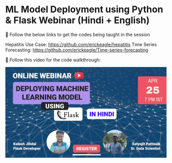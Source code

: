 # ML Model Deployment using Python & Flask Webinar (Hindi + English)

🔴 Follow the below links to get the codes being taught in the session

Hepatitis Use Case: https://github.com/erickeagle/hepatitis
Time Series Forecasting: https://github.com/erickeagle/Time-series-forecasting


🔴 Follow this video for the code walkthrough:

[![Alt text](https://raw.githubusercontent.com/pik1989/ModelDeploymentFlask/main/FlaskImage.JPG)](https://www.youtube.com/watch?v=FVn1kDtMCMc)

